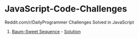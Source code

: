 # JavaScript-Code-Challenges
Reddit.com/r/DailyProgrammer Challenges Solved in JavaScript

1. [Baum-Sweet Sequence](https://www.reddit.com/r/dailyprogrammer/comments/7j33iv/20171211_challenge_344_easy_baumsweet_sequence/?st=jbqtr7qm&sh=bb74a6c8) - [Solution](/BaumSweet.js)
